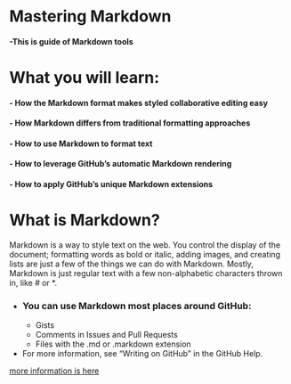 # **Mastering Markdown**
####     -This is guide of **Markdown** **tools**

# What you will learn:
#### - How the Markdown format makes styled collaborative editing easy
#### - How Markdown differs from traditional formatting approaches
#### - How to use Markdown to format text
#### - How to leverage GitHub’s automatic Markdown rendering
#### - How to apply GitHub’s unique Markdown extensions

# What is Markdown?
Markdown is a way to style text on the web. You control the display of the document; formatting words as bold or italic, adding images, and creating lists are just a few of the things we can do with Markdown. Mostly, Markdown is just regular text with a few non-alphabetic characters thrown in, like # or *.

* ### You can use Markdown most places around GitHub:
    - Gists
    - Comments in Issues and Pull Requests
    - Files with the .md or .markdown extension
* For more information, see “Writing on GitHub” in the GitHub Help.

[more information is here](https://guides.github.com/features/mastering-markdown/)
